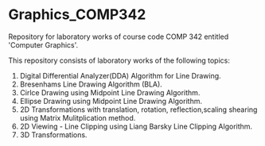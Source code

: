 # Graphics_COMP342
Repository for laboratory works of course code COMP 342 entitled 'Computer Graphics'.

This repository consists of laboratory works of the following topics:

1) Digital Differential Analyzer(DDA) Algorithm for Line Drawing.
2) Bresenhams Line Drawing Algorithm (BLA).
3) Cirlce Drawing using Midpoint Line Drawing Algorithm.
4) Ellipse Drawing using Midpoint Line Drawing Algorithm.
5) 2D Transformations with translation, rotation, reflection,scaling shearing using Matrix Mulitplication method.
6) 2D Viewing - Line Clipping using Liang Barsky Line Clipping Algorithm.
7) 3D Transformations.
